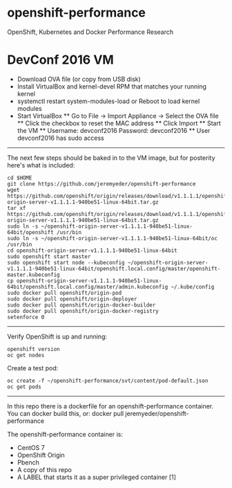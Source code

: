 # openshift-performance
OpenShift, Kubernetes and Docker Performance Research

# DevConf 2016 VM
* Download OVA file (or copy from USB disk)
* Install VirtualBox and kernel-devel RPM that matches your running kernel
* systemctl restart system-modules-load or Reboot to load kernel modules
* Start VirtualBox
** Go to File -> Import Appliance -> Select the OVA file
** Click the checkbox to reset the MAC address
** Click Import
** Start the VM
** Username:  devconf2016 Password:  devconf2016
** User devconf2016 has sudo access

------------

The next few steps should be baked in to the VM image, but for posterity here's what is included:

```
cd $HOME
git clone https://github.com/jeremyeder/openshift-performance
wget https://github.com/openshift/origin/releases/download/v1.1.1.1/openshift-origin-server-v1.1.1.1-940be51-linux-64bit.tar.gz
tar xf https://github.com/openshift/origin/releases/download/v1.1.1.1/openshift-origin-server-v1.1.1.1-940be51-linux-64bit.tar.gz
sudo ln -s ~/openshift-origin-server-v1.1.1.1-940be51-linux-64bit/openshift /usr/bin
sudo ln -s ~/openshift-origin-server-v1.1.1.1-940be51-linux-64bit/oc /usr/bin
cd openshift-origin-server-v1.1.1.1-940be51-linux-64bit
sudo openshift start master
sudo openshift start node --kubeconfig ~/openshift-origin-server-v1.1.1.1-940be51-linux-64bit/openshift.local.config/master/openshift-master.kubeconfig
cp openshift-origin-server-v1.1.1.1-940be51-linux-64bit/openshift.local.config/master/admin.kubeconfig ~/.kube/config
sudo docker pull openshift/origin-pod
sudo docker pull openshift/origin-deployer
sudo docker pull openshift/origin-docker-builder
sudo docker pull openshift/origin-docker-registry
setenforce 0
```

------------

Verify OpenShift is up and running:

```
openshift version
oc get nodes
```

Create a test pod:
```
oc create -f ~/openshift-performance/svt/content/pod-default.json
oc get pods
```

------------

In this repo there is a dockerfile for an openshift-performance container.  You can docker build this, or:
docker pull jeremyeder/openshift-performance

The openshift-performance container is:

* CentOS 7
* OpenShift Origin
* Pbench
* A copy of this repo
* A LABEL that starts it as a super privileged container [1]
